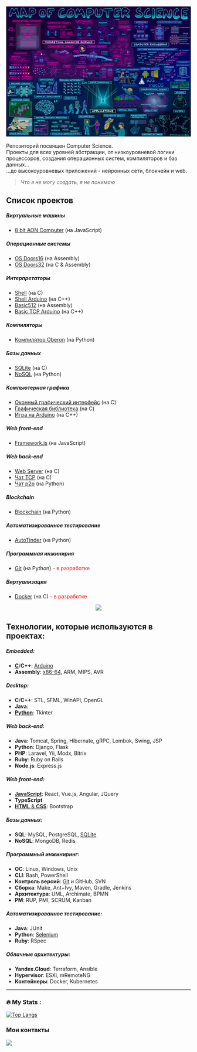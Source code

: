 ![MapOfComputerScience.jpg](MapOfComputerScience.jpg)

Репозиторий посвящен Computer Science.  
Проекты для всех уровней абстракции, от низкоуровневой логики процессоров, создания операционных систем, компиляторов и баз данных...  
...до высокоуровневых приложений - нейронных сети, блокчейн и web.

> *Что я не могу создать, я не понимаю*

## Список проектов

##### Виртуальные машины
* [8 bit AON Computer](https://github.com/GorComComputing/8-bit-AON-Computer) (на JavaScript)
##### Операционные системы
* [OS Doors16](https://github.com/GorComComputing/OS_Doors16) (на Assembly)
* [OS Doors32](https://github.com/GorComComputing/OS_Doors32) (на C & Assembly)
##### Интерпретаторы
* [Shell](https://github.com/GorComComputing/Shell) (на C)
* [Shell Arduino](https://github.com/GorComComputing/Shell_Arduino) (на C++)
* [Basic512](https://github.com/GorComComputing/Basic512) (на Assembly)
* [Basic TCP Arduino](https://github.com/GorComComputing/Basic_TCP_Arduino) (на C++)
##### Компиляторы
* [Компилятор Oberon](https://github.com/GorComComputing/Oberon_Compiler) (на Python)
##### Базы данных
* [SQLite](https://github.com/GorComComputing/SQLite) (на C)
* [NoSQL](https://github.com/GorComComputing/NoSQL) (на Python)
##### Компьютерная графика
* [Оконный графический интерфейс](https://github.com/GorComComputing/GUI_Window) (на C)
* [Графическая библиотека](https://github.com/GorComComputing/Graphics) (на C)
* [Игра на Arduino](https://github.com/GorComComputing/Game_Arduino) (на C++)
##### Web front-end
* [Framework.js](https://github.com/GorComComputing/Framework.js) (на JavaScript)
##### Web back-end
* [Web Server](https://github.com/GorComComputing/Web_Server) (на C)
* [Чат TCP](https://github.com/GorComComputing/Chat_TCP) (на C)
* [Чат p2p](https://github.com/GorComComputing/p2p_chat) (на Python)
##### Blockchain
* [Blockchain](https://github.com/GorComComputing/Blockchain) (на Python)
##### Автоматизированное тестирование
* [AutoTinder](https://github.com/GorComComputing/AutoTinder) (на Python)
##### Программная инжинирия
* [Git](https://github.com/GorComComputing/Git) (на Python) <span style="color:red">- в разработке</span>
##### Виртуализация
* [Docker](https://github.com/GorComComputing/Docker) (на C) <span style="color:red">- в разработке</span>

<div id="header" align="center">
  <img src="https://media.giphy.com/media/3ohc157IyQlpWtqbug/giphy.gif" width="100"/>
</div>


## Технологии, которые используются в проектах:
##### Embedded:
- [**C**](https://github.com/GorComComputing?tab=repositories&q=&type=&language=c&sort=)/**C++**: [Arduino](https://github.com/stars/GorComComputing/lists/embedded)
- **Assembly**: [x86-64](https://github.com/GorComComputing?tab=repositories&q=&type=&language=assembly&sort=), ARM, MIPS, AVR


##### Desktop:
- **C**/**C++**: STL, SFML, WinAPI, OpenGL
- **Java**: 
- [**Python**](https://github.com/GorComComputing?tab=repositories&q=&type=&language=python&sort=): Tkinter

##### Web back-end:
- **Java**: Tomcat, Spring, Hibernate, gRPC, Lombok, Swing, JSP
- **Python**: Django, Flask
- **PHP**: Laravel, Yii, Modx, Bitrix
- **Ruby**: Ruby on Rails
- **Node.js**: Express.js

##### Web front-end:
- [**JavaScript**](https://github.com/GorComComputing?tab=repositories&q=&type=&language=javascript&sort=): React, Vue.js, Angular, JQuery
- **TypeScript**
- [**HTML** & **CSS**](https://github.com/GorComComputing?tab=repositories&q=&type=&language=html&sort=): Bootstrap

##### Базы данных:
- **SQL**: MySQL, PostgreSQL, [SQLite](https://github.com/GorComComputing/SQLite)
- **NoSQL**: MongoDB, Redis 

##### Программный инжиниринг:
- **ОС**: Linux, Windows, Unix
- **CLI**: Bash, PowerShell
- **Контроль версий**: [Git](https://github.com/GorComComputing/Git) и GitHub, SVN
- **Сборка**: Make, Ant+Ivy, Maven, Gradle, Jenkins
- **Архитектура**: UML, Archimate, BPMN
- **PM**: RUP, PMI, SCRUM, Kanban

##### Автоматизированное тестирование:
- **Java**: JUnit
- **Python**: [Selenium](https://github.com/GorComComputing/AutoTinder)
- **Ruby**: RSpec

##### Облачные архитектуры:
- **Yandex.Cloud**: Terraform, Ansible
- **Hypervisor**: ESXi, mRemoteNG
- **Контейнеры**: Docker, Kubernetes







---

### :fire: My Stats :
[![Top Langs](https://github-readme-stats.vercel.app/api/top-langs/?username=GorComComputing&layout=compact&theme=vision-friendly-dark)](https://github.com/anuraghazra/github-readme-stats)

### Мои контакты<br/>
[![](https://img.shields.io/badge/Telegram-Account-informational?style=flat&logo=telegram&logoColor=white&color=31a2db)](https://t.me/extendedsuperbass)<br/>

